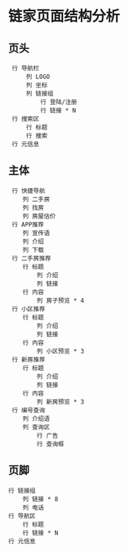 # 链家页面结构分析

## 页头
     行 导航栏
         列 LOGO
         列 坐标
         列 链接组 
             行 登陆/注册
             行 链接 * N
     行 搜索区
         行 标题
         行 搜索
     行 元信息 
## 主体
     行 快捷导航
        列 二手房
        列 找房
        列 房屋估价
     行 APP推荐
        列 宣传语
        列 介绍
        列 下载
     行 二手房推荐
        行 标题
            列 介绍
            列 链接
        行 内容
            列 房子预览 * 4
     行 小区推荐
        行 标题
            列 介绍
            列 链接
        行 内容
            列 小区预览 * 3
     行 新房推荐
        行 标题
            列 介绍
            列 链接 
        行 内容 
            列 新房预览 * 3
     行 编号查询
        列 介绍语
        列 查询区
            行 广告
            行 查询框
## 页脚
    行 链接组
        列 链接 * 8
        列 电话
    行 导航区
        行 标题
        行 链接 * N
    行 元信息